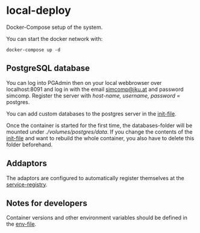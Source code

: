 # local-deploy
Docker-Compose setup of the system.

You can start the docker network with:

```
docker-compose up -d
```
## PostgreSQL database
You can log into PGAdmin then on your local webbrowser over localhost:8091 and log in with the email simcomp@jku.at and password simcomp.
Register the server with *host-name, username, password* = postgres.

You can add custom databases to the postgres server in the [init-file](./volumes/postgres/init/init.sql).

Once the container is started for the first time, the databases-folder will be mounted under *./volumes/postgres/data*.
If you change the contents of the [init-file](./volumes/postgres/init/init.sql) and want to rebuild the whole container, you also have to delete this folder beforehand.

## Addaptors
The adaptors are configured to automatically register themselves at the [service-registry](https://github.com/jku-swe-simcomp/simcomp-services/tree/main/service-registry).


## Notes for developers
Container versions and other environment variables should be defined in the [env-file](./.env).

